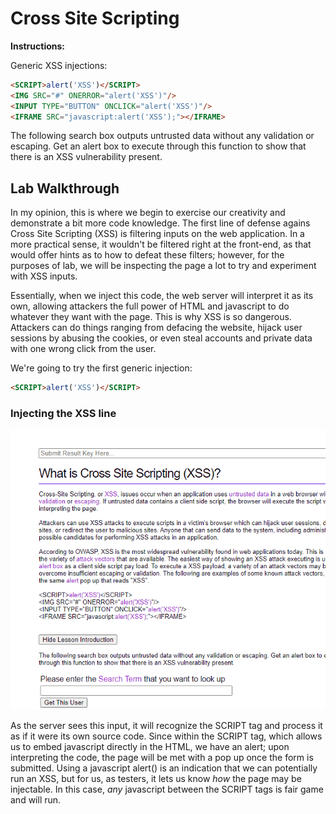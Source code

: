 # Cross Site Scripting

**Instructions:**

Generic XSS injections:
```HTML
<SCRIPT>alert('XSS')</SCRIPT>
<IMG SRC="#" ONERROR="alert('XSS')"/>
<INPUT TYPE="BUTTON" ONCLICK="alert('XSS')"/>
<IFRAME SRC="javascript:alert('XSS');"></IFRAME>
```

The following search box outputs untrusted data without any validation or escaping. Get an alert box to execute through this function to show that there is an XSS vulnerability present.

## Lab Walkthrough

In my opinion, this is where we begin to exercise our creativity and demonstrate a bit more code knowledge. The first line of defense agains Cross Site Scripting (XSS) is filtering inputs on the web application. In a more practical sense, it wouldn't be filtered right at the front-end, as that would offer hints as to how to defeat these filters; however, for the purposes of lab, we will be inspecting the page a lot to try and experiment with XSS inputs.

Essentially, when we inject this code, the web server will interpret it as its own, allowing attackers the full power of HTML and javascript to do whatever they want with the page. This is why XSS is so dangerous. Attackers can do things ranging from defacing the website, hijack user sessions by abusing the cookies, or even steal accounts and private data with one wrong click from the user.

We're going to try the first generic injection:
``` HTML
<SCRIPT>alert('XSS')</SCRIPT>
```

### Injecting the XSS line
<img src="https://github.com/colton-gabertan/SecurityShepherdLabs/blob/Cross-Site-Scripting/XSS0.gif">

As the server sees this input, it will recognize the SCRIPT tag and process it as if it were its own source code. Since within the SCRIPT tag, which allows us to embed javascript directly in the HTML, we have an alert; upon interpreting the code, the page will be met with a pop up once the form is submitted. Using a javascript alert() is an indication that we can potentially run an XSS, but for us, as testers, it lets us know *how* the page may be injectable. In this case, *any* javascript between the SCRIPT tags is fair game and will run.
